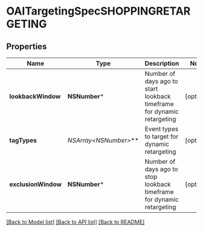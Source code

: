 # OAITargetingSpecSHOPPINGRETARGETING

## Properties
Name | Type | Description | Notes
------------ | ------------- | ------------- | -------------
**lookbackWindow** | **NSNumber*** | Number of days ago to start lookback timeframe for dynamic retargeting | [optional] 
**tagTypes** | **NSArray&lt;NSNumber*&gt;*** | Event types to target for dynamic retargeting | [optional] 
**exclusionWindow** | **NSNumber*** | Number of days ago to stop lookback timeframe for dynamic retargeting | [optional] 

[[Back to Model list]](../README.md#documentation-for-models) [[Back to API list]](../README.md#documentation-for-api-endpoints) [[Back to README]](../README.md)


